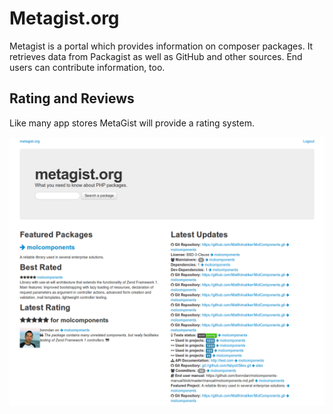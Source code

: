 Metagist.org
============

Metagist is a portal which provides information on composer packages. It retrieves
data from Packagist as well as GitHub and other sources. End users can contribute
information, too.

Rating and Reviews
------------------

Like many app stores MetaGist will provide a rating system.


![screenshot](https://github.com/wuzzitor/metagist.org/raw/master/doc/screen.png "In-Dev Screenshot")


